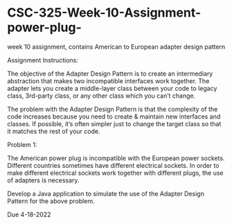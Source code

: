 # CSC-325-Week-10-Assignment-power-plug-
week 10 assignment, contains American to European adapter design pattern


Assignment Instructions: 

The objective of the Adapter Design Pattern is to create an intermediary abstraction that makes two incompatible interfaces work together. The adapter lets you create a middle-layer class between your code to legacy class, 3rd-party class, or any other class which you can’t change.

The problem with the Adapter Design Pattern is that the complexity of the code increases because you need to create & maintain new interfaces and classes. If possible, it’s often simpler just to change the target class so that it matches the rest of your code.

Problem 1:

The American power plug is incompatible with the European power sockets. Different countries sometimes have different electrical sockets. In order to make different electrical sockets work together with different plugs, the use of adapters is necessary.

 

Develop a Java application to simulate the use of the Adapter Design Pattern for the above problem.

Due 4-18-2022 
